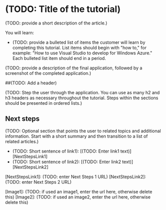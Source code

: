<properties pageTitle="tutorial" title="tutorial" description="tutorial" />

# (TODO: Title of the tutorial)

(TODO: provide a short description of the article.)

You will learn:

* (TODO: provide a bulleted list of items the customer will learn by completing this tutorial.  List items should begin with "how to," for example: "How to use Visual Studio to develop for Windows Azure." Each bulleted list item should end in a period.

(TODO: provide a description of the final application, followed by a screenshot of the completed application.)

##(TODO: Add a header)

(TODO: Step the user through the application. You can use as many h2 and h3 headers as necessary throughout the tutorial. Steps within the sections should be presented in ordered lists.)

## Next steps

(TODO: Optional section that points the user to related topics and additional information.  Start with a short  summary and then transition to a list of related articles.)

* (TODO: Short sentence of link1): [(TODO: Enter link1 text)] [NextStepsLink1]
* (TODO: Short sentence of link2): [(TODO: Enter link2 text)] [NextStepsLink2]

[NextStepsLink1]: (TODO: enter Next Steps 1 URL)
[NextStepsLink2]: (TODO: enter Next Steps 2 URL)

[Image1]: (TODO: if used an image1, enter the url here, otherwise delete this)
[Image2]: (TODO: if used an image2, enter the url here, otherwise delete this)